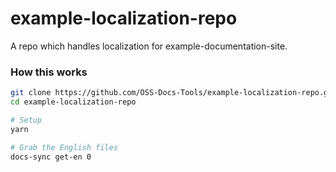 # example-localization-repo

A repo which handles localization for example-documentation-site.

### How this works

```sh
git clone https://github.com/OSS-Docs-Tools/example-localization-repo.git
cd example-localization-repo

# Setup
yarn

# Grab the English files
docs-sync get-en 0

```
